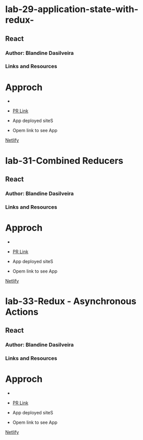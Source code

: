 # lab-29-application-state-with-redux-




##  React

### Author: Blandine Dasilveira

### Links and Resources


# Approch

- 





- [PR Link](https://github.com/blandine-401javascript/lab-29-application-state-with-redux-/pull/1)


-  App deployed siteS
- Opem link to see App  


[Netlify]()




# lab-31-Combined Reducers



##  React

### Author: Blandine Dasilveira

### Links and Resources


# Approch

- 





- [PR Link](https://github.com/blandine-401javascript/lab-29-application-state-with-redux-/pull/3)


-  App deployed siteS
- Opem link to see App  


[Netlify](https://serene-jang-259c85.netlify.app/)






# lab-33-Redux - Asynchronous Actions



##  React

### Author: Blandine Dasilveira

### Links and Resources


# Approch

- 





- [PR Link](https://github.com/blandine-401javascript/lab-29-application-state-with-redux-/pull/4)


-  App deployed siteS
- Opem link to see App  


[Netlify](https://serene-jang-259c85.netlify.app/)



